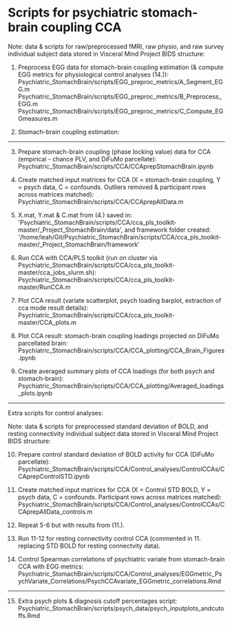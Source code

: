 # Scripts for psychiatric stomach-brain coupling CCA

Note: data & scripts for raw/preprocessed fMRI, raw physio, and raw survey individual subject data stored in Visceral Mind Project BIDS structure:

1. Preprocess EGG data for stomach-brain coupling estimation (& compute EGG metrics for physiological control analyses (14.)):
    Psychiatric_StomachBrain/scripts/EGG_preproc_metrics/A_Segment_EGG.m
    Psychiatric_StomachBrain/scripts/EGG_preproc_metrics/B_Preprocess_EGG.m
    Psychiatric_StomachBrain/scripts/EGG_preproc_metrics/C_Compute_EGGmeasures.m

2. Stomach-brain coupling estimation:


--------------------------------------------------------------------------------------------------------

3. Prepare stomach-brain coupling (phase locking value) data for CCA (empirical - chance PLV, and DiFuMo parcellate):
    Psychiatric_StomachBrain/scripts/CCA/CCAprepStomachBrain.ipynb

4. Create matched input matrices for CCA (X = stomach-brain coupling, Y = psych data, C = confounds. Outliers removed & participant rows across matrices matched):
    Psychiatric_StomachBrain/scripts/CCA/CCAprepAllData.m

5. X.mat, Y.mat & C.mat from (4.) saved in: 'Psychiatric_StomachBrain/scripts/CCA/cca_pls_toolkit-master/_Project_StomachBrain/data', and framework folder created: '/home/leah/Git/Psychiatric_StomachBrain/scripts/CCA/cca_pls_toolkit-master/_Project_StomachBrain/framework'

6. Run CCA with CCA/PLS toolkit (run on cluster via Psychiatric_StomachBrain/scripts/CCA/cca_pls_toolkit-master/cca_jobs_slurm.sh):
    Psychiatric_StomachBrain/scripts/CCA/cca_pls_toolkit-master/RunCCA.m

7. Plot CCA result (variate scatterplot, psych loading barplot, extraction of cca mode result details):
    Psychiatric_StomachBrain/scripts/CCA/cca_pls_toolkit-master/CCA_plots.m

8. Plot CCA result: stomach-brain coupling loadings projected on DiFuMo parcellated brain:
    Psychiatric_StomachBrain/scripts/CCA/CCA_plotting/CCA_Brain_Figures.ipynb

9. Create averaged summary plots of CCA loadings (for both psych and stomach-brain):
    Psychiatric_StomachBrain/scripts/CCA/CCA_plotting/Averaged_loadings_plots.ipynb

--------------------------------------------------------------------------------------------------------

Extra scripts for control analyses:

Note: data & scripts for preprocessed standard deviation of BOLD, and resting connectivity individual subject data stored in Visceral Mind Project BIDS structure:

10. Prepare control standard deviation of BOLD activity for CCA (DiFuMo parcellate):
    Psychiatric_StomachBrain/scripts/CCA/Control_analyses/ControlCCAs/CCAprepControlSTD.ipynb

11. Create matched input matrices for CCA (X = Control STD BOLD, Y = psych data, C = confounds. Participant rows across matrices matched):
    Psychiatric_StomachBrain/scripts/CCA/Control_analyses/ControlCCAs/CCAprepAllData_controls.m

12. Repeat 5-6 but with results from (11.).

13. Run 11-12 for resting connectivity control CCA (commented in 11. replacing STD BOLD for resting connectvity data).

14. Control Spearman correlations of psychiatric variate from stomach-brain CCA with EGG metrics:
    Psychiatric_StomachBrain/scripts/CCA/Control_analyses/EGGmetric_PsychVariate_Correlations/PsychCCAvariate_EGGmetric_correlations.Rmd

--------------------------------------------------------------------------------------------------------

15. Extra psych plots & diagnosis cutoff percentages script:
    Psychiatric_StomachBrain/scripts/psych_data/psych_inputplots_andcutoffs.Rmd